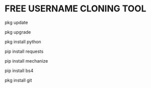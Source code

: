 # FREE USERNAME CLONING TOOL

pkg update 

pkg upgrade 

pkg install python 

pip install requests 

pip install mechanize 

pip install bs4 

pkg install git 
